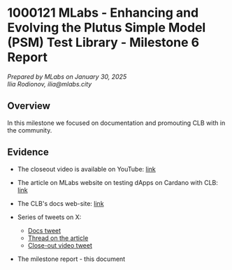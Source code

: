 # 1000121 MLabs - Enhancing and Evolving the Plutus Simple Model (PSM) Test Library - Milestone 6 Report

_Prepared  by MLabs on January 30, 2025_\
_Ilia Rodionov, ilia@mlabs.city_

## Overview

In this milestone we focused on documentation and promouting CLB with in the
community.

## Evidence

* The closeout video is available on YouTube: [link](https://www.youtube.com/watch?v=CW6f7wKoegA)

* The article on MLabs website on testing dApps on Cardano with CLB: [link](https://www.mlabs.city/blog/testing-dapps-on-cardano-with-clb-emulator)

* The CLB's docs web-site: [link](https://mlabs-haskell.github.io/clb-docs)

* Series of tweets on X:
  * [Docs tweet](https://x.com/MLabs10/status/1877392718177120349)
  * [Thread on the article](https://x.com/MLabs10/status/1884590173478158630)
  * [Close-out video tweet](https://x.com/MLabs10/status/1884885972984398206)

* The milestone report - this document

